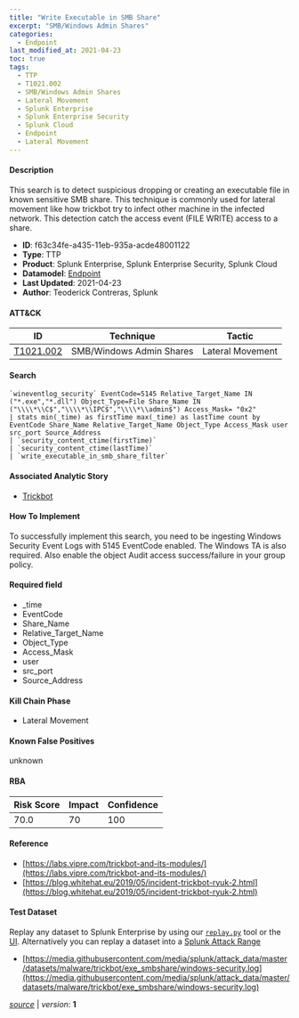 ```yaml
---
title: "Write Executable in SMB Share"
excerpt: "SMB/Windows Admin Shares"
categories:
  - Endpoint
last_modified_at: 2021-04-23
toc: true
tags:
  - TTP
  - T1021.002
  - SMB/Windows Admin Shares
  - Lateral Movement
  - Splunk Enterprise
  - Splunk Enterprise Security
  - Splunk Cloud
  - Endpoint
  - Lateral Movement
---
```




#### Description

This search is to detect suspicious dropping or creating an executable file in known sensitive SMB share. This technique is commonly used for lateral movement like how trickbot try to infect other machine in the infected network. This detection catch the access event (FILE WRITE) access to a share.

- **ID**: f63c34fe-a435-11eb-935a-acde48001122
- **Type**: TTP
- **Product**: Splunk Enterprise, Splunk Enterprise Security, Splunk Cloud
- **Datamodel**: [Endpoint](https://docs.splunk.com/Documentation/CIM/latest/User/Endpoint)
- **Last Updated**: 2021-04-23
- **Author**: Teoderick Contreras, Splunk


#### ATT&CK

| ID          | Technique   | Tactic       |
| ----------- | ----------- |--------------|
| [T1021.002](https://attack.mitre.org/techniques/T1021/002/) | SMB/Windows Admin Shares | Lateral Movement |


#### Search

```
`wineventlog_security` EventCode=5145 Relative_Target_Name IN ("*.exe","*.dll") Object_Type=File Share_Name IN ("\\\\*\\C$","\\\\*\\IPC$","\\\\*\\admin$") Access_Mask= "0x2" 
| stats min(_time) as firstTime max(_time) as lastTime count by EventCode Share_Name Relative_Target_Name Object_Type Access_Mask user src_port Source_Address 
| `security_content_ctime(firstTime)` 
| `security_content_ctime(lastTime)` 
| `write_executable_in_smb_share_filter`
```

#### Associated Analytic Story
* [Trickbot](/stories/trickbot)


#### How To Implement
To successfully implement this search, you need to be ingesting Windows Security Event Logs with 5145 EventCode enabled. The Windows TA is also required. Also enable the object Audit access success/failure in your group policy.

#### Required field
* _time
* EventCode
* Share_Name
* Relative_Target_Name
* Object_Type
* Access_Mask
* user
* src_port
* Source_Address


#### Kill Chain Phase
* Lateral Movement


#### Known False Positives
unknown



#### RBA

| Risk Score  | Impact      | Confidence   |
| ----------- | ----------- |--------------|
| 70.0 | 70 | 100 |



#### Reference

* [https://labs.vipre.com/trickbot-and-its-modules/](https://labs.vipre.com/trickbot-and-its-modules/)
* [https://blog.whitehat.eu/2019/05/incident-trickbot-ryuk-2.html](https://blog.whitehat.eu/2019/05/incident-trickbot-ryuk-2.html)



#### Test Dataset
Replay any dataset to Splunk Enterprise by using our [`replay.py`](https://github.com/splunk/attack_data#using-replaypy) tool or the [UI](https://github.com/splunk/attack_data#using-ui).
Alternatively you can replay a dataset into a [Splunk Attack Range](https://github.com/splunk/attack_range#replay-dumps-into-attack-range-splunk-server)

* [https://media.githubusercontent.com/media/splunk/attack_data/master/datasets/malware/trickbot/exe_smbshare/windows-security.log](https://media.githubusercontent.com/media/splunk/attack_data/master/datasets/malware/trickbot/exe_smbshare/windows-security.log)


[_source_](https://github.com/splunk/security_content/tree/develop/detections/endpoint/write_executable_in_smb_share.yml) | _version_: **1**